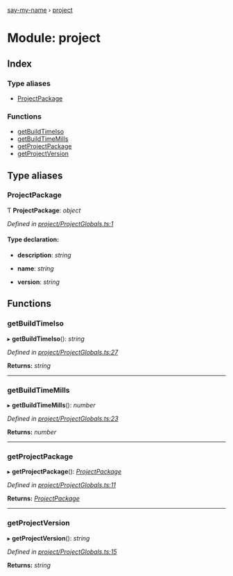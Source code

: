 [say-my-name](../README.md) › [project](project.md)

# Module: project

## Index

### Type aliases

* [ProjectPackage](project.md#projectpackage)

### Functions

* [getBuildTimeIso](project.md#getbuildtimeiso)
* [getBuildTimeMills](project.md#getbuildtimemills)
* [getProjectPackage](project.md#getprojectpackage)
* [getProjectVersion](project.md#getprojectversion)

## Type aliases

###  ProjectPackage

Ƭ **ProjectPackage**: *object*

*Defined in [project/ProjectGlobals.ts:1](https://github.com/matthewjosephtaylor/say-my-name/blob/0262347/src/js/project/ProjectGlobals.ts#L1)*

#### Type declaration:

* **description**: *string*

* **name**: *string*

* **version**: *string*

## Functions

###  getBuildTimeIso

▸ **getBuildTimeIso**(): *string*

*Defined in [project/ProjectGlobals.ts:27](https://github.com/matthewjosephtaylor/say-my-name/blob/0262347/src/js/project/ProjectGlobals.ts#L27)*

**Returns:** *string*

___

###  getBuildTimeMills

▸ **getBuildTimeMills**(): *number*

*Defined in [project/ProjectGlobals.ts:23](https://github.com/matthewjosephtaylor/say-my-name/blob/0262347/src/js/project/ProjectGlobals.ts#L23)*

**Returns:** *number*

___

###  getProjectPackage

▸ **getProjectPackage**(): *[ProjectPackage](project.md#projectpackage)*

*Defined in [project/ProjectGlobals.ts:11](https://github.com/matthewjosephtaylor/say-my-name/blob/0262347/src/js/project/ProjectGlobals.ts#L11)*

**Returns:** *[ProjectPackage](project.md#projectpackage)*

___

###  getProjectVersion

▸ **getProjectVersion**(): *string*

*Defined in [project/ProjectGlobals.ts:15](https://github.com/matthewjosephtaylor/say-my-name/blob/0262347/src/js/project/ProjectGlobals.ts#L15)*

**Returns:** *string*
